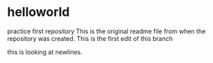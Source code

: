 # helloworld
practice first repository
This is the original readme file from when the repository was created.
This is the first edit of this branch

this is looking at newlines.
